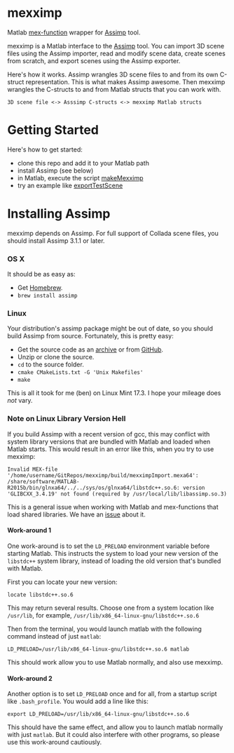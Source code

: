 # mexximp

Matlab [mex-function](http://www.mathworks.com/help/matlab/apiref/mexfunction.html) wrapper for [Assimp](http://www.assimp.org/) tool.

mexximp is a Matlab interface to the [Assimp](http://www.assimp.org/) tool.  You can import 3D scene files using the Assimp importer, read and modify scene data, create scenes from scratch, and export scenes using the Assimp exporter.

Here's how it works.  Assimp wrangles 3D scene files to and from its own C-struct representation.  This is what makes Assimp awesome.  Then mexximp wrangles the C-structs to and from Matlab structs that you can work with.
```
3D scene file <-> Asssimp C-structs <-> mexximp Matlab structs
```

# Getting Started

Here's how to get started:
 - clone this repo and add it to your Matlab path
 - install Assimp (see below)
 - in Matlab, execute the script [makeMexximp](https://github.com/RenderToolbox3/mexximp/blob/master/makeMexximp.m)
 - try an example like [exportTestScene](https://github.com/RenderToolbox3/mexximp/blob/master/examples/scratch/exportTestScene.m)

# Installing Assimp

mexximp depends on Assimp.  For full support of Collada scene files, you should install  Assimp 3.1.1 or later.

### OS X
It should be as easy as:
 - Get [Homebrew](http://brew.sh/).
 - `brew install assimp`

### Linux
Your distribution's assimp package might be out of date, so you should build Assimp from source.  Fortunately, this is pretty easy:
 - Get the source code as an [archive](http://www.assimp.org/main_downloads.html) or from [GitHub](https://github.com/assimp/assimp).
 - Unzip or clone the source.
 - `cd` to the source folder.
 - `cmake CMakeLists.txt -G 'Unix Makefiles'`
 - `make`

This is all it took for me (ben) on Linux Mint 17.3.  I hope your mileage does *not* vary.

### Note on Linux Library Version Hell
If you build Assimp with a recent version of gcc, this may conflict with system library versions that are bundled with Matlab and loaded when Matlab starts.  This would result in an error like this, when you try to use mexximp:
```
Invalid MEX-file '/home/username/GitRepos/mexximp/build/mexximpImport.mexa64': /share/software/MATLAB-R2015b/bin/glnxa64/../../sys/os/glnxa64/libstdc++.so.6: version 'GLIBCXX_3.4.19' not found (required by /usr/local/lib/libassimp.so.3)
```

This is a general issue when working with Matlab and mex-functions that load shared libraries.  We have an [issue](https://github.com/RenderToolbox/mexximp/issues/2) about it.

#### Work-around 1
One work-around is to set the `LD_PRELOAD` environment variable before starting Matlab.  This instructs the system to load your new version of the `libstdc++` system library, instead of loading the old version that's bundled with Matlab.

First you can locate your new version:
```
locate libstdc++.so.6
```
This may return several results.  Choose one from a system location like `/usr/lib`, for example, `/usr/lib/x86_64-linux-gnu/libstdc++.so.6`

Then from the terminal, you would launch matlab with the following command instead of just `matlab`:
```
LD_PRELOAD=/usr/lib/x86_64-linux-gnu/libstdc++.so.6 matlab
```
This should work allow you to use Matlab normally, and also use mexximp.

#### Work-around 2
Another option is to set `LD_PRELOAD` once and for all, from a startup script like `.bash_profile`.  You would add a line like this:
```
export LD_PRELOAD=/usr/lib/x86_64-linux-gnu/libstdc++.so.6
```
This should have the same effect, and allow you to launch matlab normally with just `matlab`.  But it could also interfere with other programs, so please use this work-around cautiously.
